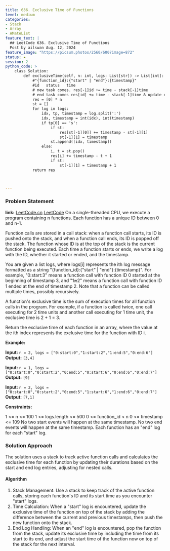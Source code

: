 ```yaml
---
title: 636. Exclusive Time of Functions
level: medium
categories:
- Stack
- Array
- AMateList
feature_text: |
  ## LeetCode 636. Exclusive Time of Functions
  Post by ailswan Aug. 12, 2024
feature_image: "https://picsum.photos/2560/600?image=872"
status: ★
session: 2
python_code: >
    class Solution:
        def exclusiveTime(self, n: int, logs: List[str]) -> List[int]:
            #"{function_id}:{"start" | "end"}:{timestamp}"
            #id   status   time
            # new task comes. res[-1]id += time - stack[-1]time  
            # end task comes res[id] += time - stack[-1]time & update end if not end else res[id] += time - end
            res = [0] * n
            st = []
            for log in logs:
                idx, tp, timestamp = log.split(':')
                idx, timestamp = int(idx), int(timestamp)
                if tp[0] == 's':
                    if st:
                        res[st[-1][0]] += timestamp - st[-1][1]
                        st[-1][1] = timestamp
                    st.append([idx, timestamp])
                else:
                    i, t = st.pop()
                    res[i] += timestamp - t + 1
                    if st:
                        st[-1][1] = timestamp + 1
            return res

 

---
```


### Problem Statement
**link:**
[LeetCode.cn](https://leetcode.cn/problems/exclusive-time-of-functions/)
[LeetCode](https://leetcode.com/exclusive-time-of-functions/)
On a single-threaded CPU, we execute a program containing n functions. Each function has a unique ID between 0 and n-1.

Function calls are stored in a call stack: when a function call starts, its ID is pushed onto the stack, and when a function call ends, its ID is popped off the stack. The function whose ID is at the top of the stack is the current function being executed. Each time a function starts or ends, we write a log with the ID, whether it started or ended, and the timestamp.

You are given a list logs, where logs[i] represents the ith log message formatted as a string "{function_id}:{"start" | "end"}:{timestamp}". For example, "0:start:3" means a function call with function ID 0 started at the beginning of timestamp 3, and "1:end:2" means a function call with function ID 1 ended at the end of timestamp 2. Note that a function can be called multiple times, possibly recursively.

A function's exclusive time is the sum of execution times for all function calls in the program. For example, if a function is called twice, one call executing for 2 time units and another call executing for 1 time unit, the exclusive time is 2 + 1 = 3.

Return the exclusive time of each function in an array, where the value at the ith index represents the exclusive time for the function with ID i.


**Example:**

**Input:** `n = 2, logs = ["0:start:0","1:start:2","1:end:5","0:end:6"]`
**Output:** `[3,4]`

**Input:** `n = 1, logs = ["0:start:0","0:start:2","0:end:5","0:start:6","0:end:6","0:end:7"]`
**Output:** `[9]`

**Input:** `n = 2, logs = ["0:start:0","0:start:2","0:end:5","1:start:6","1:end:6","0:end:7"]`
**Output:** `[7,1]`

**Constraints:**

1 <= n <= 100
1 <= logs.length <= 500
0 <= function_id < n
0 <= timestamp <= 109
No two start events will happen at the same timestamp.
No two end events will happen at the same timestamp.
Each function has an "end" log for each "start" log.

### Solution Approach
The solution uses a stack to track active function calls and calculates the exclusive time for each function by updating their durations based on the start and end log entries, adjusting for nested calls.

#### Algorithm
1. Stack Management: Use a stack to keep track of the active function calls, storing each function's ID and its start time as you encounter "start" logs.
2. Time Calculation: When a "start" log is encountered, update the exclusive time of the function on top of the stack by adding the difference between the current and previous timestamps, then push the new function onto the stack.
3. End Log Handling: When an "end" log is encountered, pop the function from the stack, update its exclusive time by including the time from its start to its end, and adjust the start time of the function now on top of the stack for the next interval.